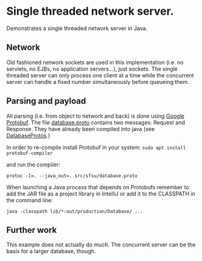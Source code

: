 # Single threaded network server.

Demonstrates a single threaded network server in Java.

## Network

Old fashioned network sockets are used in this implementation (i.e. no servlets, no EJBs, no application servers...),
just sockets. The single threaded server can only process one client at a time while the concurrent server can handle a
fixed number simultaneously before queueing them.  

## Parsing and payload

All parsing (i.e. from object to network and back) is done using
[Google Protobuf](https://developers.google.com/protocol-buffers/docs/javatutorial). The file
[database.proto](database.proto) contains two messages: Request and Response. They have already been compiled into java
(see [DatabaseProtos](DatabaseProtos.java).)

In order to re-compile install Protobuf in your system:
``` sudo apt install protobuf-compiler ```

and run the compiler:
```
protoc -I=. --java_out=. src/sfsu/database.proto
```

When launching a Java process that depends on Protobufs remember to add the JAR file as a project library in IntelliJ or
add it to the CLASSPATH in the command line:

```
java -classpath lib/*:out/production/Database/ ...
```

## Further work

This example does not actually do much. The concurrent server can be the basis for a larger database, though.
